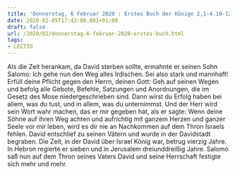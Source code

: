 ```yaml
---
title: 'Donnerstag, 6 Februar 2020 : Erstes Buch der Könige 2,1-4.10-12.'
date: 2020-02-05T17:43:00.001+01:00
draft: false
url: /2020/02/donnerstag-6-februar-2020-erstes-buch.html
tags: 
- LECTIO
---
```


Als die Zeit herankam, da David sterben sollte, ermahnte er seinen Sohn Salomo: Ich gehe nun den Weg alles Irdischen. Sei also stark und mannhaft! Erfüll deine Pflicht gegen den Herrn, deinen Gott: Geh auf seinen Wegen und befolg alle Gebote, Befehle, Satzungen und Anordnungen, die im Gesetz des Mose niedergeschrieben sind. Dann wirst du Erfolg haben bei allem, was du tust, und in allem, was du unternimmst. Und der Herr wird sein Wort wahr machen, das er mir gegeben hat, als er sagte: Wenn deine Söhne auf ihren Weg achten und aufrichtig mit ganzem Herzen und ganzer Seele vor mir leben, wird es dir nie an Nachkommen auf dem Thron Israels fehlen. David entschlief zu seinen Vätern und wurde in der Davidstadt begraben. Die Zeit, in der David über Israel König war, betrug vierzig Jahre. In Hebron regierte er sieben und in Jerusalem dreiunddreißig Jahre. Salomo saß nun auf dem Thron seines Vaters David und seine Herrschaft festigte sich mehr und mehr.